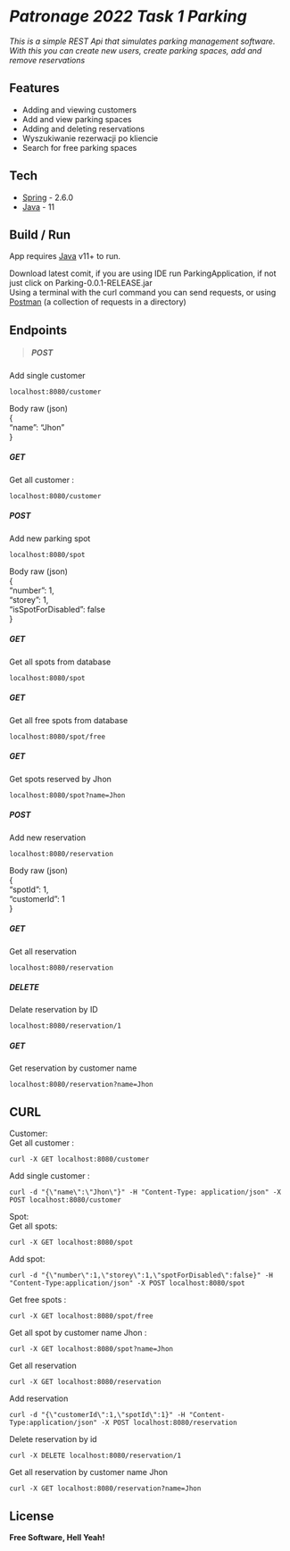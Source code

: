 <h1 class="code-line" data-line-start=0 data-line-end=1 ><a id="_Patronage_2022_Task_1_Parking__0"></a><em>Patronage 2022 Task 1 Parking</em></h1>
<p class="has-line-data" data-line-start="2" data-line-end="3"><em>This is a simple REST Api that simulates parking management software. With this you can create new users, create parking spaces, add and remove reservations</em></p>
<h2 class="code-line" data-line-start=4 data-line-end=5 ><a id="Features_4"></a>Features</h2>
<ul>
<li class="has-line-data" data-line-start="6" data-line-end="7">Adding and viewing customers</li>
<li class="has-line-data" data-line-start="7" data-line-end="8">Add and view parking spaces</li>
<li class="has-line-data" data-line-start="8" data-line-end="9">Adding and deleting reservations</li>
<li class="has-line-data" data-line-start="9" data-line-end="10">Wyszukiwanie rezerwacji po kliencie</li>
<li class="has-line-data" data-line-start="10" data-line-end="11">Search for free parking spaces</li>
</ul>
<h2 class="code-line" data-line-start=13 data-line-end=14 ><a id="Tech_13"></a>Tech</h2>
<ul>
<li class="has-line-data" data-line-start="15" data-line-end="16"><a href="https://spring.io/">Spring</a> - 2.6.0</li>
<li class="has-line-data" data-line-start="16" data-line-end="18"><a href="https://www.oracle.com/java/">Java</a> - 11</li>
</ul>
<h2 class="code-line" data-line-start=18 data-line-end=19 ><a id="Build__Run_18"></a>Build / Run</h2>
<p class="has-line-data" data-line-start="20" data-line-end="21">App requires <a href="https://www.oracle.com/java/">Java</a> v11+ to run.</p>
<p class="has-line-data" data-line-start="22" data-line-end="24">Download latest comit, if you are using IDE run ParkingApplication, if not just click on Parking-0.0.1-RELEASE.jar<br>
Using a terminal with the curl command you can send requests, or using <a href="https://www.postman.com/">Postman</a> (a collection of requests in a directory)</p>
<h2 class="code-line" data-line-start=25 data-line-end=26 ><a id="Endpoints_25"></a>Endpoints</h2>
<blockquote>
<h5 class="code-line" data-line-start=27 data-line-end=28 ><a id="POST_27"></a>POST</h5>
</blockquote>
<p class="has-line-data" data-line-start="28" data-line-end="29">Add single customer</p>
<pre><code class="has-line-data" data-line-start="30" data-line-end="32">localhost:8080/customer
</code></pre>
<p class="has-line-data" data-line-start="32" data-line-end="36">Body raw (json)<br>
{<br>
“name”: “Jhon”<br>
}</p>
<h5 class="code-line" data-line-start=37 data-line-end=38 ><a id="GET_37"></a>GET</h5>
<p class="has-line-data" data-line-start="38" data-line-end="39">Get all customer :</p>
<pre><code class="has-line-data" data-line-start="40" data-line-end="42">localhost:8080/customer
</code></pre>
<h5 class="code-line" data-line-start=42 data-line-end=43 ><a id="POST_42"></a>POST</h5>
<p class="has-line-data" data-line-start="43" data-line-end="44">Add new parking spot</p>
<pre><code class="has-line-data" data-line-start="45" data-line-end="47">localhost:8080/spot
</code></pre>
<p class="has-line-data" data-line-start="47" data-line-end="53">Body raw (json)<br>
{<br>
“number”: 1,<br>
“storey”: 1,<br>
“isSpotForDisabled”: false<br>
}</p>
<h5 class="code-line" data-line-start=54 data-line-end=55 ><a id="GET_54"></a>GET</h5>
<p class="has-line-data" data-line-start="55" data-line-end="56">Get all spots from database</p>
<pre><code class="has-line-data" data-line-start="57" data-line-end="59">localhost:8080/spot
</code></pre>
<h5 class="code-line" data-line-start=60 data-line-end=61 ><a id="GET_60"></a>GET</h5>
<p class="has-line-data" data-line-start="61" data-line-end="62">Get all free spots from database</p>
<pre><code class="has-line-data" data-line-start="63" data-line-end="65">localhost:8080/spot/free
</code></pre>
<h5 class="code-line" data-line-start=66 data-line-end=67 ><a id="GET_66"></a>GET</h5>
<p class="has-line-data" data-line-start="67" data-line-end="68">Get spots reserved by Jhon</p>
<pre><code class="has-line-data" data-line-start="69" data-line-end="71">localhost:8080/spot?name=Jhon
</code></pre>
<h5 class="code-line" data-line-start=72 data-line-end=73 ><a id="POST_72"></a>POST</h5>
<p class="has-line-data" data-line-start="73" data-line-end="74">Add new reservation</p>
<pre><code class="has-line-data" data-line-start="75" data-line-end="77">localhost:8080/reservation
</code></pre>
<p class="has-line-data" data-line-start="77" data-line-end="82">Body raw (json)<br>
{<br>
“spotId”: 1,<br>
“customerId”: 1<br>
}</p>
<h5 class="code-line" data-line-start=83 data-line-end=84 ><a id="GET_83"></a>GET</h5>
<p class="has-line-data" data-line-start="84" data-line-end="85">Get all reservation</p>
<pre><code class="has-line-data" data-line-start="86" data-line-end="88">localhost:8080/reservation
</code></pre>
<h5 class="code-line" data-line-start=89 data-line-end=90 ><a id="DELETE_89"></a>DELETE</h5>
<p class="has-line-data" data-line-start="90" data-line-end="91">Delate reservation by ID</p>
<pre><code class="has-line-data" data-line-start="92" data-line-end="94">localhost:8080/reservation/1
</code></pre>
<h5 class="code-line" data-line-start=95 data-line-end=96 ><a id="GET_95"></a>GET</h5>
<p class="has-line-data" data-line-start="96" data-line-end="97">Get reservation by customer name</p>
<pre><code class="has-line-data" data-line-start="98" data-line-end="100">localhost:8080/reservation?name=Jhon
</code></pre>
<h2 class="code-line" data-line-start=101 data-line-end=102 ><a id="CURL_101"></a>CURL</h2>
<p class="has-line-data" data-line-start="103" data-line-end="105">Customer:<br>
Get all customer :</p>
<pre><code class="has-line-data" data-line-start="106" data-line-end="108">curl -X GET localhost:8080/customer
</code></pre>
<p class="has-line-data" data-line-start="108" data-line-end="109">Add single customer :</p>
<pre><code class="has-line-data" data-line-start="110" data-line-end="112">curl -d &quot;{\&quot;name\&quot;:\&quot;Jhon\&quot;}&quot; -H &quot;Content-Type: application/json&quot; -X POST localhost:8080/customer
</code></pre>
<p class="has-line-data" data-line-start="112" data-line-end="114">Spot:<br>
Get all spots:</p>
<pre><code class="has-line-data" data-line-start="115" data-line-end="117">curl -X GET localhost:8080/spot
</code></pre>
<p class="has-line-data" data-line-start="117" data-line-end="118">Add spot:</p>
<pre><code class="has-line-data" data-line-start="119" data-line-end="121">curl -d &quot;{\&quot;number\&quot;:1,\&quot;storey\&quot;:1,\&quot;spotForDisabled\&quot;:false}&quot; -H &quot;Content-Type:application/json&quot; -X POST localhost:8080/spot
</code></pre>
<p class="has-line-data" data-line-start="121" data-line-end="122">Get free spots :</p>
<pre><code class="has-line-data" data-line-start="123" data-line-end="125">curl -X GET localhost:8080/spot/free
</code></pre>
<p class="has-line-data" data-line-start="125" data-line-end="126">Get all spot by customer name Jhon :</p>
<pre><code class="has-line-data" data-line-start="127" data-line-end="129">curl -X GET localhost:8080/spot?name=Jhon
</code></pre>
<p class="has-line-data" data-line-start="129" data-line-end="130">Get all reservation</p>
<pre><code class="has-line-data" data-line-start="131" data-line-end="133">curl -X GET localhost:8080/reservation
</code></pre>
<p class="has-line-data" data-line-start="133" data-line-end="134">Add reservation</p>
<pre><code class="has-line-data" data-line-start="135" data-line-end="137">curl -d &quot;{\&quot;customerId\&quot;:1,\&quot;spotId\&quot;:1}&quot; -H &quot;Content-Type:application/json&quot; -X POST localhost:8080/reservation
</code></pre>
<p class="has-line-data" data-line-start="137" data-line-end="138">Delete reservation by id</p>
<pre><code class="has-line-data" data-line-start="139" data-line-end="141">curl -X DELETE localhost:8080/reservation/1
</code></pre>
<p class="has-line-data" data-line-start="141" data-line-end="142">Get all reservation by customer name Jhon</p>
<pre><code class="has-line-data" data-line-start="143" data-line-end="145">curl -X GET localhost:8080/reservation?name=Jhon
</code></pre>
<h2 class="code-line" data-line-start=147 data-line-end=148 ><a id="License_147"></a>License</h2>
<p class="has-line-data" data-line-start="149" data-line-end="150"><strong>Free Software, Hell Yeah!</strong></p>
